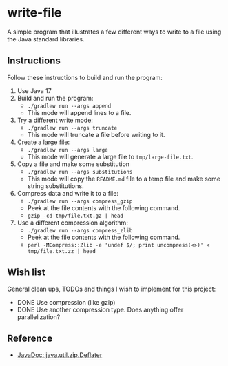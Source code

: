# write-file

A simple program that illustrates a few different ways to write to a file using the Java standard libraries.

## Instructions

Follow these instructions to build and run the program:

1. Use Java 17
2. Build and run the program:
   * `./gradlew run --args append`
   * This mode will append lines to a file. 
3. Try a different write mode:
   * `./gradlew run --args truncate`
   * This mode will truncate a file before writing to it.
4. Create a large file:
   * `./gradlew run --args large`
   * This mode will generate a large file to `tmp/large-file.txt`.
5. Copy a file and make some substitution
   * `./gradlew run --args substitutions`
   * This mode will copy the `README.md` file to a temp file and make some string substitutions.
6. Compress data and write it to a file:
   * `./gradlew run --args compress_gzip`
   * Peek at the file contents with the following command.
   * `gzip -cd tmp/file.txt.gz | head`
7. Use a different compression algorithm:
   * `./gradlew run --args compress_zlib`
   * Peek at the file contents with the following command.
   * `perl -MCompress::Zlib -e 'undef $/; print uncompress(<>)' < tmp/file.txt.zz | head`

## Wish list

General clean ups, TODOs and things I wish to implement for this project:

* DONE Use compression (like gzip)
* DONE Use another compression type. Does anything offer parallelization?

## Reference

* [JavaDoc: java.util.zip.Deflater](https://docs.oracle.com/en/java/javase/17/docs/api/java.base/java/util/zip/Deflater.html)
